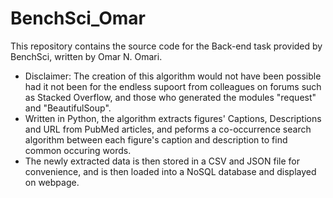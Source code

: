 # BenchSci_Omar
This repository contains the source code for the Back-end task provided by BenchSci, written by Omar N. Omari.
- Disclaimer: The creation of this algorithm would not have been possible had it not been for the endless supoort from colleagues on forums such as Stacked Overflow, and those who generated the modules "request" and "BeautifulSoup".
- Written in Python, the algorithm extracts figures' Captions, Descriptions and URL from PubMed articles, and peforms a co-occurrence search algorithm between each figure's caption and description to find common occuring words.
- The newly extracted data is then stored in a CSV and JSON file for convenience, and is then loaded into a NoSQL database and displayed on webpage.

